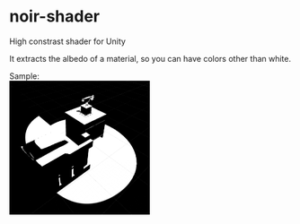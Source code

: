 # noir-shader
High constrast shader for Unity

It extracts the albedo of a material, so you can have colors other than white.

Sample:  
<img src="https://github.com/lucasdupin/noir-shader/blob/master/preview.png?raw=true" width="250">
